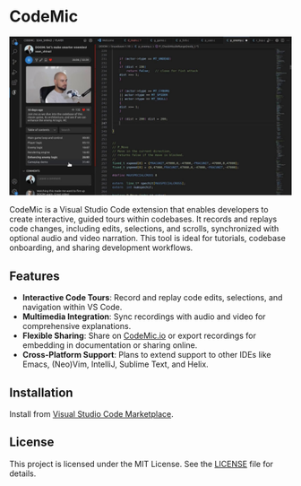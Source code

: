 # CodeMic

![screenshot](doc/CodeMic-screenshot.jpg)

CodeMic is a Visual Studio Code extension that enables developers to create interactive, guided tours within codebases. It records and replays code changes, including edits, selections, and scrolls, synchronized with optional audio and video narration. This tool is ideal for tutorials, codebase onboarding, and sharing development workflows.

## Features

- **Interactive Code Tours**: Record and replay code edits, selections, and navigation within VS Code.
- **Multimedia Integration**: Sync recordings with audio and video for comprehensive explanations.
- **Flexible Sharing**: Share on [CodeMic.io](https://CodeMic.io) or export recordings for embedding in documentation or sharing online.
- **Cross-Platform Support**: Plans to extend support to other IDEs like Emacs, (Neo)Vim, IntelliJ, Sublime Text, and Helix.

## Installation

Install from [Visual Studio Code Marketplace](https://marketplace.visualstudio.com/search?term=CodeMic&target=VS&category=All%20categories&vsVersion=&sortBy=Relevance).

## License

This project is licensed under the MIT License. See the [LICENSE](LICENSE) file for details. 
